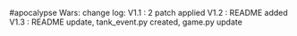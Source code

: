 #apocalypse Wars:
change log:
V1.1 : 2 patch applied
V1.2 : README added
V1.3 : README update, tank_event.py created, game.py update